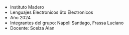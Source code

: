 - Instituto Madero
- Lenguajes Electronicos 6to Electronicos
- Año 2024
- Integrantes del grupo: Napoli Santiago, Frassa Luciano
- Docente: Scelza Alan
